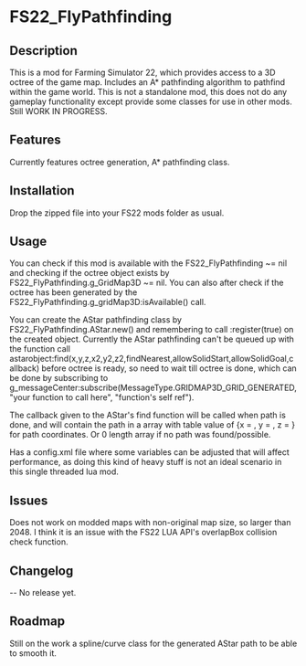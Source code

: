 # FS22_FlyPathfinding

## Description

This is a mod for Farming Simulator 22, which provides access to a 3D octree of the game map. 
Includes an A* pathfinding algorithm to pathfind within the game world.
This is not a standalone mod, this does not do any gameplay functionality except provide some classes for use in other mods.
Still WORK IN PROGRESS.

## Features

Currently features octree generation, A* pathfinding class. 

## Installation

Drop the zipped file into your FS22 mods folder as usual.

## Usage

You can check if this mod is available with the FS22_FlyPathfinding ~= nil and checking if the octree object exists by FS22_FlyPathfinding.g_GridMap3D ~= nil.
You can also after check if the octree has been generated by the FS22_FlyPathfinding.g_gridMap3D:isAvailable() call.

You can create the AStar pathfinding class by FS22_FlyPathfinding.AStar.new() and remembering to call :register(true) on the created object.
Currently the AStar pathfinding can't be queued up with the function call astarobject:find(x,y,z,x2,y2,z2,findNearest,allowSolidStart,allowSolidGoal,callback) before octree is ready, so need to wait till octree is done, which can be done by subscribing to 
g_messageCenter:subscribe(MessageType.GRIDMAP3D_GRID_GENERATED, "your function to call here", "function's self ref").

The callback given to the AStar's find function will be called when path is done, and will contain the path in a array with table value of {x = , y = , z = } for path coordinates. Or 0 length array if no path was found/possible.

Has a config.xml file where some variables can be adjusted that will affect performance, as doing this kind of heavy stuff is not an ideal scenario in this single threaded lua mod.

## Issues

Does not work on modded maps with non-original map size, so larger than 2048. 
I think it is an issue with the FS22 LUA API's overlapBox collision check function.

## Changelog

-- No release yet.

## Roadmap

Still on the work a spline/curve class for the generated AStar path to be able to smooth it.
 
 
 

